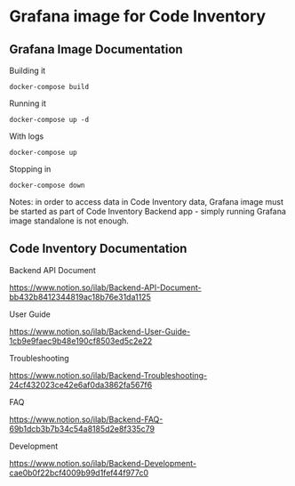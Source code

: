 # Grafana image for Code Inventory


## Grafana Image Documentation

Building it

`docker-compose build`

Running it

`docker-compose up -d`

With logs

`docker-compose up`

Stopping in

`docker-compose down`

Notes: in order to access data in Code Inventory data, Grafana image must be started as part of Code Inventory Backend app - simply running Grafana image standalone is not enough.


## Code Inventory Documentation

Backend API Document

<https://www.notion.so/ilab/Backend-API-Document-bb432b8412344819ac18b76e31da1125>

User Guide

<https://www.notion.so/ilab/Backend-User-Guide-1cb9e9faec9b48e190cf8503ed5c2e22>

Troubleshooting

<https://www.notion.so/ilab/Backend-Troubleshooting-24cf432023ce42e6af0da3862fa567f6>

FAQ

<https://www.notion.so/ilab/Backend-FAQ-69b1dcb3b7b34c54a8185d2e8f335c79>

Development

<https://www.notion.so/ilab/Backend-Development-cae0b0f22bcf4009b99d1fef44f977c0>